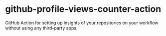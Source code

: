 # github-profile-views-counter-action
GitHub Action for setting up insights of your repositories on your workflow without using any third-party apps.


